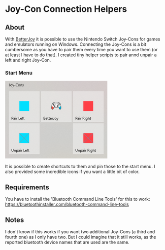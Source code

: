 # Joy-Con Connection Helpers
## About
With [BetterJoy](https://github.com/Davidobot/BetterJoy) it is possible to use the Nintendo Switch Joy-Cons for games and emulators running on Windows. Connecting the Joy-Cons is a bit cumbersome as you have to pair them every time you want to use them (or at least I have to do that). I created tiny helper scripts to pair annd unpair a left and right Joy-Con.

### Start Menu
![An example of how your start menu could look like soon](preview.png)

It is possible to create shortcuts to them and pin those to the start menu. I also provided some incredible icons if you want a little bit of color.

## Requirements
You have to install the 'Bluetooth Command Line Tools' for this to work:
https://bluetoothinstaller.com/bluetooth-command-line-tools

## Notes
I don't know if this works if you want two additional Joy-Cons (a third and fourth one) as I only have two. But I could imagine that it still works, as the reported bluetooth device names that are used are the same.